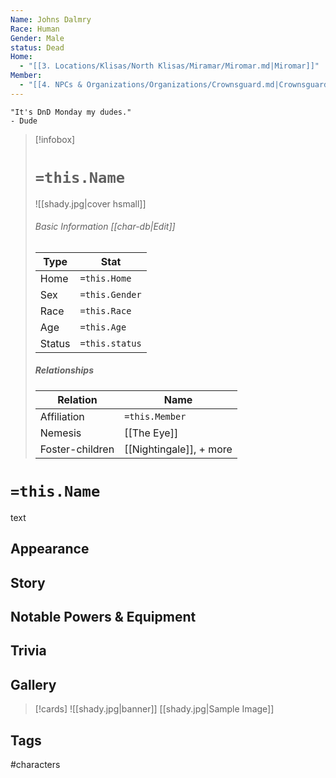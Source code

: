 ```yaml
---
Name: Johns Dalmry
Race: Human
Gender: Male
status: Dead
Home:
  - "[[3. Locations/Klisas/North Klisas/Miramar/Miromar.md|Miromar]]"
Member:
  - "[[4. NPCs & Organizations/Organizations/Crownsguard.md|Crownsguard]]"
---
```

	"It's DnD Monday my dudes." 
	- Dude

> [!infobox]
> # `=this.Name`
> ![[shady.jpg|cover hsmall]]
> ###### Basic Information [[char-db|Edit]]
> | Type | Stat |
> | ---- | ---- |
> | Home | `=this.Home` |
> | Sex | `=this.Gender` |
> | Race | `=this.Race` |
> | Age | `=this.Age` |
> | Status | `=this.status` |
> ##### Relationships
> | Relation | Name |
> | ---- | ---- |
> | Affiliation | `=this.Member` |
> |Nemesis | [[The Eye]]|
> |Foster-children| [[Nightingale]], + more|

# `=this.Name`
text
## Appearance
## Story
## Notable Powers & Equipment
## Trivia

## Gallery
>[!cards]
>![[shady.jpg|banner]]
>[[shady.jpg|Sample Image]]
>

## Tags
#characters